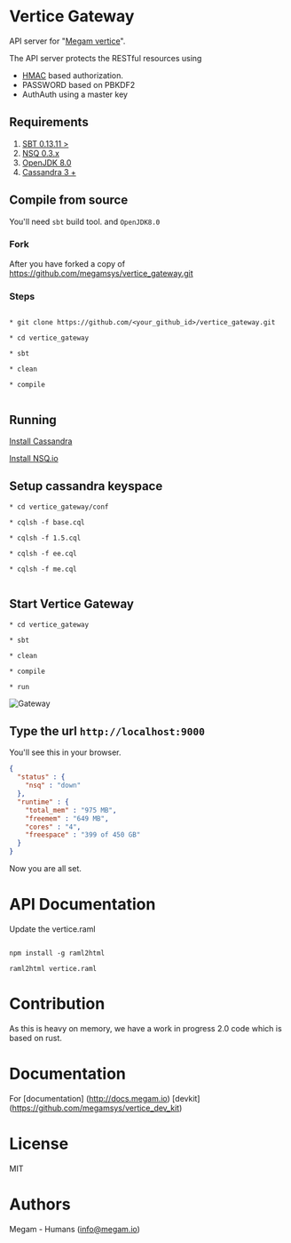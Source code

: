 Vertice Gateway
================

API server for "[Megam vertice](https://www.megam.io)".

The API server protects the RESTful resources using

- [HMAC](http://www.ietf.org/rfc/rfc2104.txt) based authorization.
- PASSWORD based on PBKDF2
- AuthAuth using a master key

## Requirements


1. [SBT 0.13.11 >](https://scala-sbt.org)
2. [NSQ 0.3.x  ](http://nsq.io)
3. [OpenJDK 8.0](http://openjdk.java.net/install/index.html)
4. [Cassandra 3 +](http://apache.cassandra.org)


## Compile from source

You'll need `sbt` build tool. and `OpenJDK8.0`

### Fork

After you have forked a copy of https://github.com/megamsys/vertice_gateway.git

### Steps

```

* git clone https://github.com/<your_github_id>/vertice_gateway.git

* cd vertice_gateway

* sbt

* clean

* compile


```

## Running

[Install Cassandra](http://cassandra.apache.org/download/)

[Install NSQ.io](http://nsq.io/deployment/installing.html)


## Setup cassandra keyspace

```
* cd vertice_gateway/conf

* cqlsh -f base.cql

* cqlsh -f 1.5.cql

* cqlsh -f ee.cql

* cqlsh -f me.cql


```

## Start Vertice Gateway

```
* cd vertice_gateway

* sbt

* clean

* compile

* run

```

![Gateway](https://github.com/megamsys/vertice_gateway/blob/1.5/public/images/vertice_gateway.png)

## Type the url `http://localhost:9000`

You'll see this in your browser.

```json
{
  "status" : {
    "nsq" : "down"
  },
  "runtime" : {
    "total_mem" : "975 MB",
    "freemem" : "649 MB",
    "cores" : "4",
    "freespace" : "399 of 450 GB"
  }
}

```

Now you are all set.

# API Documentation

Update the vertice.raml

```

npm install -g raml2html

raml2html vertice.raml

```


# Contribution

As this is heavy on memory, we have a work in progress 2.0 code which is based on rust.

# Documentation

For [documentation] (http://docs.megam.io)  [devkit] (https://github.com/megamsys/vertice_dev_kit)

# License

MIT


# Authors

Megam - Humans (<info@megam.io>)
